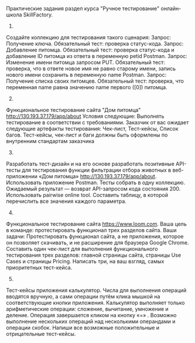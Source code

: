 Практические задания раздел курса "Ручное тестирование" онлайн-школа SkillFactory.

1.
Создайте коллекцию для тестирования такого сценария:
Запрос: Получение ключа. 
Обязательный тест: проверка статус-кода.
Запрос: Добавление питомца. 
Обязательный тест: проверка статус-кода и добавление ID питомца из ответа в переменную petid Postman.
Запрос: Изменение имени питомца запросом PUT. 
Обязательный тест: проверка, что в ответе новое имя не равно старому имени, запись нового имени сохранить в переменную name Postman.
Запрос: Получение списка своих питомцев.
Обязательный тест: проверка, что переменная name равна значению name первого ([0]) питомца.

2.
Функциональное тестирование сайта "Дом питомца" http://130.193.37.179/app/about
Условия следующие:
Выполнять тестирование в соответствии с требованиями.
Заказчик от вас ожидает следующие артефакты тестирования:
Чек-лист,
Тест-кейсы,
Список багов.
Тест-кейсы, чек-лист и баги должны быть оформлены по внутренним стандартам заказчика

3.
Разработать тест-дизайн и на его основе разработать позитивные API-тесты для тестирования функции фильтрации отбора животных в веб-приложении «Дом питомца» http://130.193.37.179/app/about.
Использовать приложение Postman. Тесты собрать в одну коллекцию. Ожидаемый результат — возврат API-запросом кода состояния 200.
Использовать pairwise online tool. Составить таблицу, в которой перечислить все значения каждого параметра.

4.
Функциональное тестирование сайта https://www.loom.com.
Ваша цель в команде: протестировать функционал трех разделов сайта.
Ваши задачи: 
Протестировать функционал сайта, а не приложения, которое он позволяет скачивать, и не расширение для браузера Google Chrome. 
Составить один чек-лист для выполнения функционального тестирования трех разделов: главной страницы сайта, страницы Use Cases и страницы Pricing.
Написать три, на ваш взгляд, самых приоритетных тест-кейса.

5.
Тест-кейсы приложения калькулятор.
Числа для выполнения операций вводятся вручную, а сами операции путём клика мышкой на соответствующие кнопки приложения.
Калькулятор выполняет только арифметические операции: сложение, вычитание, умножение и деление. Операция завершается кликом на кнопку «=» .
Возможно выполнение нескольких операций над несколькими операндами и операции скобок.
Напиши все возможные положительные и отрицательные тест-кейсы.

